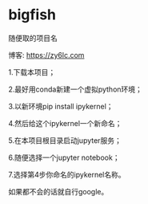 # bigfish

随便取的项目名

博客: https://zy6lc.com

1.下载本项目；

2.最好用conda新建一个虚拟python环境；

3.以新环境pip install ipykernel；

4.然后给这个ipykernel一个新命名；

5.在本项目根目录启动jupyter服务；

6.随便选择一个jupyter notebook；

7.选择第4步你命名的ipykernel名称。

如果都不会的话就自行google。